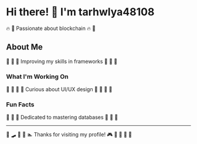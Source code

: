# Hi there! 👋 I'm tarhwlya48108

🔥 🎪 Passionate about blockchain 🔥 🎪

## About Me
🏹 🎸 🥊 Improving my skills in frameworks 🏹 🎸 🥊

### What I'm Working On
🎾 🏑 🏏 🎳 Curious about UI/UX design 🎾 🏑 🏏 🎳

### Fun Facts
🥋 🎱 🚀 Dedicated to mastering databases 🥋 🎱 🚀

---
🥊 🛹 🏏 🏒 🏊 Thanks for visiting my profile! 🎮 🚣 🎱 🛶 🌟
